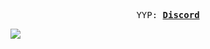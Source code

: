 <p align="center">
  <samp>
    YYP:
    <b><a href="989246611018366986">Discord</a></b>
</samp><br>
</p>

![](https://komarev.com/ghpvc/?username=YYP-CMD&color=blue)
